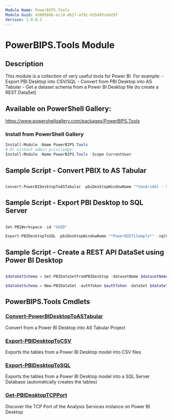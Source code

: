 ```yaml
---
Module Name: PowerBIPS.Tools
Module Guid: 4380560b-ec14-4627-af81-635405ceb29f
Version: 1.0.0.1
---
```


# PowerBIPS.Tools Module
## Description
This module is a collection of very useful tools for Power BI.
For example:
    - Export PBI Desktop into CSV/SQL
    - Convert from PBI Desktop into AS Tabular
    - Get a dataset schema from a Power BI Desktop file (to create a REST DataSet)

## Available on PowerShell Gallery: 

https://www.powershellgallery.com/packages/PowerBIPS.Tools


### Install from PowerShell Gallery

```powershell
Install-Module -Name PowerBIPS.Tools
# Or without admin priviledge:
Install-Module -Name PowerBIPS.Tools -Scope CurrentUser
```

## Sample Script - Convert PBIX to AS Tabular

```powershell

Convert-PowerBIDesktopToASTabular -pbiDesktopWindowName "*VanArsdel - Sales*" -outputPath "$currentPath\SSAS"

```

## Sample Script - Export PBI Desktop to SQL Server

```powershell

Set-PBIWorkspace -id "GUID"

Export-PBIDesktopToSQL -pbiDesktopWindowName "*PowerBIETLSample*" -sqlConnStr "Data Source=.\sql2017; Initial Catalog=Dummy; Integrated Security=true" -sqlSchema "stg" -Verbose

```

## Sample Script - Create a REST API DataSet using Power BI Desktop

```powershell

$dataSetSchema = Get-PBIDataSetFromPBIDesktop -datasetName $datasetName -pbiDesktopWindowName "*RealTime*"

$dataSetSchema = New-PBIDataSet -authToken $authToken -dataSet $dataSetSchema -ignoreIfDataSetExists

```

## PowerBIPS.Tools Cmdlets
### [Convert-PowerBIDesktopToASTabular](doc/Convert-PowerBIDesktopToASTabular.md)
Convert from a Power BI Desktop into AS Tabular Project

### [Export-PBIDesktopToCSV](doc/Export-PBIDesktopToCSV.md)
Exports the tables from a Power BI Desktop model into CSV files

### [Export-PBIDesktopToSQL](doc/Export-PBIDesktopToSQL.md)
Exports the tables from a Power BI Desktop model into a SQL Server Database (automatically creates the tables)

### [Get-PBIDesktopTCPPort](doc/Get-PBIDesktopTCPPort.md)
Discover the TCP Port of the Analysis Services instance on Power BI Desktop

